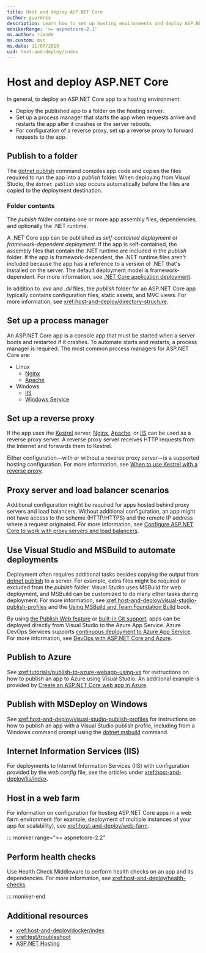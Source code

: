 ```yaml
---
title: Host and deploy ASP.NET Core
author: guardrex
description: Learn how to set up hosting environments and deploy ASP.NET Core apps.
monikerRange: '>= aspnetcore-2.1'
ms.author: riande
ms.custom: mvc
ms.date: 11/07/2019
uid: host-and-deploy/index
---
```

# Host and deploy ASP.NET Core

In general, to deploy an ASP.NET Core app to a hosting environment:

* Deploy the published app to a folder on the hosting server.
* Set up a process manager that starts the app when requests arrive and restarts the app after it crashes or the server reboots.
* For configuration of a reverse proxy, set up a reverse proxy to forward requests to the app.

## Publish to a folder

The [dotnet publish](/dotnet/core/tools/dotnet-publish) command compiles app code and copies the files required to run the app into a *publish* folder. When deploying from Visual Studio, the `dotnet publish` step occurs automatically before the files are copied to the deployment destination.

### Folder contents

The *publish* folder contains one or more app assembly files, dependencies, and optionally the .NET runtime.

A .NET Core app can be published as *self-contained deployment* or *framework-dependent deployment*. If the app is self-contained, the assembly files that contain the .NET runtime are included in the *publish* folder. If the app is framework-dependent, the .NET runtime files aren't included because the app has a reference to a version of .NET that's installed on the server. The default deployment model is framework-dependent. For more information, see [.NET Core application deployment](/dotnet/core/deploying/).

In addition to *.exe* and *.dll* files, the *publish* folder for an ASP.NET Core app typically contains configuration files, static assets, and MVC views. For more information, see <xref:host-and-deploy/directory-structure>.

## Set up a process manager

An ASP.NET Core app is a console app that must be started when a server boots and restarted if it crashes. To automate starts and restarts, a process manager is required. The most common process managers for ASP.NET Core are:

* Linux
  * [Nginx](xref:host-and-deploy/linux-nginx)
  * [Apache](xref:host-and-deploy/linux-apache)
* Windows
  * [IIS](xref:host-and-deploy/iis/index)
  * [Windows Service](xref:host-and-deploy/windows-service)

## Set up a reverse proxy

If the app uses the [Kestrel](xref:fundamentals/servers/kestrel) server, [Nginx](xref:host-and-deploy/linux-nginx), [Apache](xref:host-and-deploy/linux-apache), or [IIS](xref:host-and-deploy/iis/index) can be used as a reverse proxy server. A reverse proxy server receives HTTP requests from the Internet and forwards them to Kestrel.

Either configuration&mdash;with or without a reverse proxy server&mdash;is a supported hosting configuration. For more information, see [When to use Kestrel with a reverse proxy](xref:fundamentals/servers/kestrel#when-to-use-kestrel-with-a-reverse-proxy).

## Proxy server and load balancer scenarios

Additional configuration might be required for apps hosted behind proxy servers and load balancers. Without additional configuration, an app might not have access to the scheme (HTTP/HTTPS) and the remote IP address where a request originated. For more information, see [Configure ASP.NET Core to work with proxy servers and load balancers](xref:host-and-deploy/proxy-load-balancer).

## Use Visual Studio and MSBuild to automate deployments

Deployment often requires additional tasks besides copying the output from [dotnet publish](/dotnet/core/tools/dotnet-publish) to a server. For example, extra files might be required or excluded from the *publish* folder. Visual Studio uses MSBuild for web deployment, and MSBuild can be customized to do many other tasks during deployment. For more information, see <xref:host-and-deploy/visual-studio-publish-profiles> and the [Using MSBuild and Team Foundation Build](http://msbuildbook.com/) book.

By using [the Publish Web feature](xref:tutorials/publish-to-azure-webapp-using-vs) or [built-in Git support](xref:host-and-deploy/azure-apps/azure-continuous-deployment), apps can be deployed directly from Visual Studio to the Azure App Service. Azure DevOps Services supports [continuous deployment to Azure App Service](/azure/devops/pipelines/targets/webapp). For more information, see [DevOps with ASP.NET Core and Azure](xref:azure/devops/index).

## Publish to Azure

See <xref:tutorials/publish-to-azure-webapp-using-vs> for instructions on how to publish an app to Azure using Visual Studio. An additional example is provided by [Create an ASP.NET Core web app in Azure](/azure/app-service/app-service-web-get-started-dotnet).

## Publish with MSDeploy on Windows

See <xref:host-and-deploy/visual-studio-publish-profiles> for instructions on how to publish an app with a Visual Studio publish profile, including from a Windows command prompt using the [dotnet msbuild](/dotnet/core/tools/dotnet-msbuild) command.

## Internet Information Services (IIS)

For deployments to Internet Information Services (IIS) with configuration provided by the *web.config* file, see the articles under <xref:host-and-deploy/iis/index>.

## Host in a web farm

For information on configuration for hosting ASP.NET Core apps in a web farm environment (for example, deployment of multiple instances of your app for scalability), see <xref:host-and-deploy/web-farm>.

::: moniker range=">= aspnetcore-2.2"

## Perform health checks

Use Health Check Middleware to perform health checks on an app and its dependencies. For more information, see <xref:host-and-deploy/health-checks>.

::: moniker-end

## Additional resources

* <xref:host-and-deploy/docker/index>
* <xref:test/troubleshoot>
* [ASP.NET Hosting](https://dotnet.microsoft.com/apps/aspnet/hosting)

